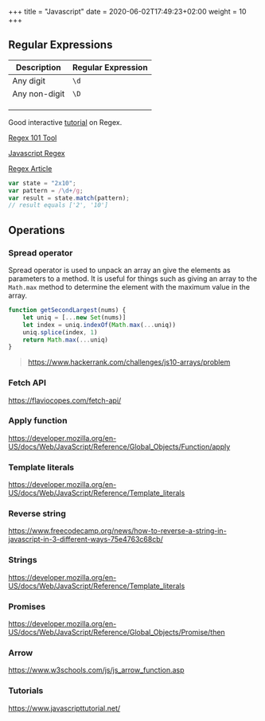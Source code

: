 +++
title = "Javascript"
date = 2020-06-02T17:49:23+02:00
weight = 10
+++


## Regular Expressions


| Description | Regular Expression |
|---|---|
| Any digit | `\d` |
| Any non-digit | `\D` |
|   |   |
|   |   |
|   |   |



Good interactive [tutorial](https://regexone.com/) on Regex.

[Regex 101 Tool](https://regex101.com/)

[Javascript Regex](https://www.w3schools.com/js/js_regexp.asp)

[Regex Article](https://eloquentjavascript.net/09_regexp.html)

```javascript
var state = "2x10";
var pattern = /\d+/g;
var result = state.match(pattern);
// result equals ['2', '10']
```


## Operations

### Spread operator

Spread operator is used to unpack an array an give the elements as parameters to a method. It is useful for things such as giving an array to the `Math.max` method to determine the element with the maximum value in the array.

```javascript
function getSecondLargest(nums) {
    let uniq = [...new Set(nums)]
    let index = uniq.indexOf(Math.max(...uniq))
    uniq.splice(index, 1)
    return Math.max(...uniq)
}
```
> https://www.hackerrank.com/challenges/js10-arrays/problem


### Fetch API

https://flaviocopes.com/fetch-api/

### Apply function

https://developer.mozilla.org/en-US/docs/Web/JavaScript/Reference/Global_Objects/Function/apply


### Template literals

https://developer.mozilla.org/en-US/docs/Web/JavaScript/Reference/Template_literals

### Reverse string

https://www.freecodecamp.org/news/how-to-reverse-a-string-in-javascript-in-3-different-ways-75e4763c68cb/

### Strings

https://developer.mozilla.org/en-US/docs/Web/JavaScript/Reference/Template_literals

### Promises

https://developer.mozilla.org/en-US/docs/Web/JavaScript/Reference/Global_Objects/Promise/then

### Arrow

https://www.w3schools.com/js/js_arrow_function.asp

### Tutorials

https://www.javascripttutorial.net/
